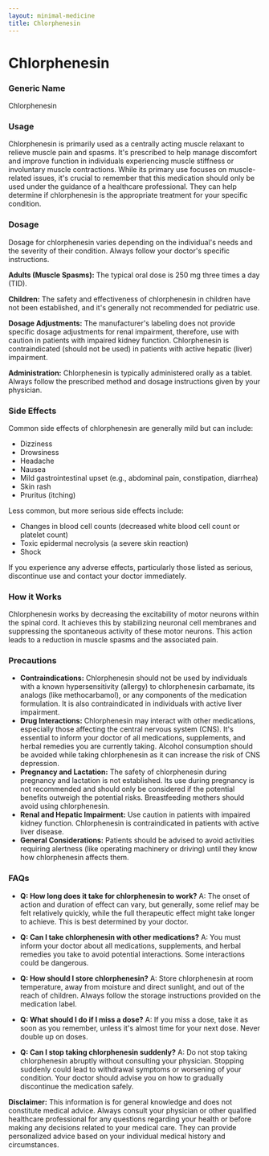 ```yaml
---
layout: minimal-medicine
title: Chlorphenesin
---
```


# Chlorphenesin
### Generic Name
Chlorphenesin

### Usage
Chlorphenesin is primarily used as a centrally acting muscle relaxant to relieve muscle pain and spasms.  It's prescribed to help manage discomfort and improve function in individuals experiencing muscle stiffness or involuntary muscle contractions. While its primary use focuses on muscle-related issues, it's crucial to remember that this medication should only be used under the guidance of a healthcare professional.  They can help determine if chlorphenesin is the appropriate treatment for your specific condition.

### Dosage
Dosage for chlorphenesin varies depending on the individual's needs and the severity of their condition.  Always follow your doctor's specific instructions.

**Adults (Muscle Spasms):**  The typical oral dose is 250 mg three times a day (TID).

**Children:**  The safety and effectiveness of chlorphenesin in children have not been established, and it's generally not recommended for pediatric use.

**Dosage Adjustments:**  The manufacturer's labeling does not provide specific dosage adjustments for renal impairment, therefore, use with caution in patients with impaired kidney function.  Chlorphenesin is contraindicated (should not be used) in patients with active hepatic (liver) impairment.

**Administration:** Chlorphenesin is typically administered orally as a tablet. Always follow the prescribed method and dosage instructions given by your physician.


### Side Effects
Common side effects of chlorphenesin are generally mild but can include:

* Dizziness
* Drowsiness
* Headache
* Nausea
* Mild gastrointestinal upset (e.g., abdominal pain, constipation, diarrhea)
* Skin rash
* Pruritus (itching)

Less common, but more serious side effects include:

* Changes in blood cell counts (decreased white blood cell count or platelet count)
* Toxic epidermal necrolysis (a severe skin reaction)
* Shock


If you experience any adverse effects, particularly those listed as serious, discontinue use and contact your doctor immediately.


### How it Works
Chlorphenesin works by decreasing the excitability of motor neurons within the spinal cord.  It achieves this by stabilizing neuronal cell membranes and suppressing the spontaneous activity of these motor neurons. This action leads to a reduction in muscle spasms and the associated pain.


### Precautions
* **Contraindications:** Chlorphenesin should not be used by individuals with a known hypersensitivity (allergy) to chlorphenesin carbamate, its analogs (like methocarbamol), or any components of the medication formulation. It is also contraindicated in individuals with active liver impairment.
* **Drug Interactions:**  Chlorphenesin may interact with other medications, especially those affecting the central nervous system (CNS).  It's essential to inform your doctor of all medications, supplements, and herbal remedies you are currently taking.  Alcohol consumption should be avoided while taking chlorphenesin as it can increase the risk of CNS depression.
* **Pregnancy and Lactation:**  The safety of chlorphenesin during pregnancy and lactation is not established. Its use during pregnancy is not recommended and should only be considered if the potential benefits outweigh the potential risks.  Breastfeeding mothers should avoid using chlorphenesin.
* **Renal and Hepatic Impairment:**  Use caution in patients with impaired kidney function.  Chlorphenesin is contraindicated in patients with active liver disease.
* **General Considerations:** Patients should be advised to avoid activities requiring alertness (like operating machinery or driving) until they know how chlorphenesin affects them.


### FAQs

* **Q: How long does it take for chlorphenesin to work?** A: The onset of action and duration of effect can vary, but generally, some relief may be felt relatively quickly, while the full therapeutic effect might take longer to achieve. This is best determined by your doctor.

* **Q: Can I take chlorphenesin with other medications?** A:  You must inform your doctor about all medications, supplements, and herbal remedies you take to avoid potential interactions.  Some interactions could be dangerous.

* **Q: How should I store chlorphenesin?** A: Store chlorphenesin at room temperature, away from moisture and direct sunlight, and out of the reach of children. Always follow the storage instructions provided on the medication label.

* **Q: What should I do if I miss a dose?** A: If you miss a dose, take it as soon as you remember, unless it's almost time for your next dose. Never double up on doses.

* **Q: Can I stop taking chlorphenesin suddenly?** A: Do not stop taking chlorphenesin abruptly without consulting your physician.  Stopping suddenly could lead to withdrawal symptoms or worsening of your condition.  Your doctor should advise you on how to gradually discontinue the medication safely.


**Disclaimer:** This information is for general knowledge and does not constitute medical advice. Always consult your physician or other qualified healthcare professional for any questions regarding your health or before making any decisions related to your medical care.  They can provide personalized advice based on your individual medical history and circumstances.

